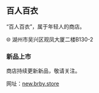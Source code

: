 ## 百人百衣
“百人百衣”，属于年轻人的商店。

🌐 湖州市吴兴区观凤大厦二楼B130-2

### 新品上市
商店持续更新新品，敬请关注。

网址：[new.brby.store](https://new.brby.store/)

